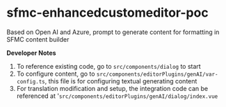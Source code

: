 # sfmc-enhancedcustomeditor-poc
Based on Open AI and Azure, prompt to generate content for formatting in SFMC content builder

**Developer Notes**
1. To reference existing code, go to `src/components/dialog` to start
2. To configure content, go to `src/components/editorPlugins/genAI/var-config.ts`, this file is for configuring textual generating content
3. For translation modification and setup, the integration code can be referenced at '`src/components/editorPlugins/genAI/dialog/index.vue`

